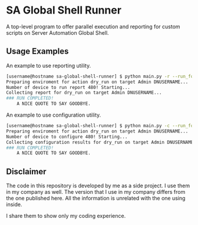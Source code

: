 # SA Global Shell Runner

A top-level program to offer parallel execution and reporting for custom scripts on Server Automation Global Shell.

## Usage Examples

An example to use reporting utility.
```bash
[username@hostname sa-global-shell-runner] $ python main.py -r --run_for DNUSERNAME --threads 4 --action dry_run
Preparing enviroment for action dry_run on target Admin DNUSERNAME...
Number of device to run report 480! Starting...
Collecting report for dry_run on target Admin DNUSERNAME...
### RUN COMPLETED!
    A NICE QUOTE TO SAY GOODBYE.
```

An example to use configuration utility.
```bash
[username@hostname sa-global-shell-runner] $ python main.py -c --run_for DNUSERNAME -t 2 --action dry_run
Preparing enviroment for action dry_run on target Admin DNUSERNAME...
Number of device to configure 480! Starting...
Collecting configuration results for dry_run on target Admin DNUSERNAME...
### RUN COMPLETED!
    A NICE QUOTE TO SAY GOODBYE.
```

## Disclaimer

The code in this repository is developed by me as a side project. I use them in my company as well. The version that I use in my company differs from the one published here. All the information is unrelated with the one using inside.

I share them to show only my coding experience.
